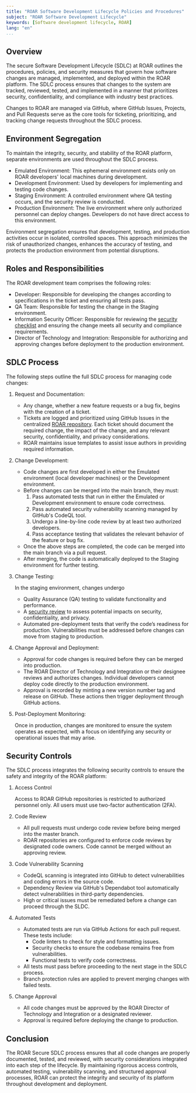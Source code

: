 ```yaml
---
title: "ROAR Software Development Lifecycle Policies and Procedures"
subject: "ROAR Software Development Lifecycle"
keywords: [Software development lifecycle, ROAR]
lang: "en"
...
```


## Overview

The secure Software Development Lifecycle (SDLC) at ROAR outlines the procedures, policies, and security measures that govern how software changes are managed, implemented, and deployed within the ROAR platform. The SDLC process ensures that changes to the system are tracked, reviewed, tested, and implemented in a manner that prioritizes security, confidentiality, and compliance with industry best practices.

Changes to ROAR are managed via GitHub, where GitHub Issues, Projects, and Pull Requests serve as the core tools for ticketing, prioritizing, and tracking change requests throughout the SDLC process.

## Environment Segregation

To maintain the integrity, security, and stability of the ROAR platform, separate environments are used throughout the SDLC process.

- Emulated Environment: This ephemeral environment exists only on ROAR developers' local machines during development.
- Development Environment: Used by developers for implementing and testing code changes.
- Staging Environment: A controlled environment where QA testing occurs, and the security review is conducted.
- Production Environment: The live environment where only authorized personnel can deploy changes. Developers do not have direct access to this environment.

Environment segregation ensures that development, testing, and production activities occur in isolated, controlled spaces. This approach minimizes the risk of unauthorized changes, enhances the accuracy of testing, and protects the production environment from potential disruptions.

## Roles and Responsibilities

The ROAR development team comprises the following roles:

- Developer: Responsible for developing the changes according to specifications in the ticket and ensuring all tests pass.
- QA Team: Responsible for testing the change in the Staging environment.
- Information Security Officer: Responsible for reviewing the [security checklist][link_security_checklist] and ensuring the change meets all security and compliance requirements.
- Director of Technology and Integration: Responsible for authorizing and approving changes before deployment to the production environment.

## SDLC Process

The following steps outline the full SDLC process for managing code changes:

1. Request and Documentation:

   - Any change, whether a new feature requests or a bug fix, begins with the creation of a ticket.
   - Tickets are logged and prioritized using GitHub Issues in the centralized [ROAR repository][link_roar_issues]. Each ticket should document the required change, the impact of the change, and any relevant security, confidentiality, and privacy considerations.
   - ROAR maintains issue templates to assist issue authors in providing required information.

1. Change Development:

   - Code changes are first developed in either the Emulated environment (local developer machines) or the Development environment.
   - Before changes can be merged into the main branch, they must:
     1. Pass automated tests that run in either the Emulated or Development environment to ensure code correctness.
     1. Pass automated security vulnerability scanning managed by GitHub's CodeQL tool.
     1. Undergo a line-by-line code review by at least two authorized developers.
     1. Pass acceptance testing that validates the relevant behavior of the feature or bug fix.
   - Once the above steps are completed, the code can be merged into the main branch via a pull request.
   - After merging, the code is automatically deployed to the Staging environment for further testing.

1. Change Testing:

   In the staging environment, changes undergo
   - Quality Assurance (QA) testing to validate functionality and performance.
   - A [security review][link_security_checklist] to assess potential impacts on security, confidentiality, and privacy.
   - Automated pre-deployment tests that verify the code’s readiness for production.
   Vulnerabilities must be addressed before changes can move from staging to production.

1. Change Approval and Deployment:

   - Approval for code changes is required before they can be merged into production.
   - The ROAR Director of Technology and Integration or their designee reviews and authorizes changes. Individual developers cannot deploy code directly to the production environment.
   - Approval is recorded by minting a new version number tag and release on GitHub. These actions then trigger deployment through GitHub actions.

1. Post-Deployment Monitoring:

   Once in production, changes are monitored to ensure the system operates as expected, with a focus on identifying any security or operational issues that may arise.

## Security Controls

The SDLC process integrates the following security controls to ensure the safety and integrity of the ROAR platform:

1. Access Control

   Access to ROAR GitHub repositories is restricted to authorized personnel only. All users must use two-factor authentication (2FA).

1. Code Review

   - All pull requests must undergo code review before being merged into the master branch.
   - ROAR repositories are configured to enforce code reviews by designated code owners. Code cannot be merged without an approving review.

1. Code Vulnerability Scanning

   - CodeQL scanning is integrated into GitHub to detect vulnerabilities and coding errors in the source code.
   - Dependency Review via GitHub's Dependabot tool automatically detect vulnerabilities in third-party dependencies.
   - High or critical issues must be remediated before a change can proceed through the SLDC.

1. Automated Tests

   - Automated tests are run via GitHub Actions for each pull request. These tests include:
     - Code linters to check for style and formatting issues.
     - Security checks to ensure the codebase remains free from vulnerabilities.
     - Functional tests to verify code correctness.
   - All tests must pass before proceeding to the next stage in the SDLC process.
   - Branch protection rules are applied to prevent merging changes with failed tests.

1. Change Approval

   - All code changes must be approved by the ROAR Director of Technology and Integration or a designated reviewer.
   - Approval is required before deploying the change to production.

## Conclusion

The ROAR Secure SDLC process ensures that all code changes are properly documented, tested, and reviewed, with security considerations integrated into each step of the lifecycle. By maintaining rigorous access controls, automated testing, vulnerability scanning, and structured approval processes, ROAR can protect the integrity and security of its platform throughout development and deployment.

[link_roar_issues]: https://github.com/yeatmanlab/roar/issues
[link_security_checklist]: https://github.com/yeatmanlab/roar-infosec/blob/main/github-templates/security-review.md
